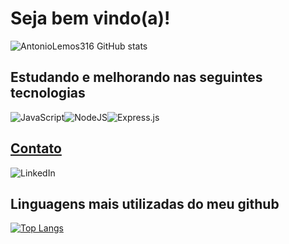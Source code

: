 # Seja bem vindo(a)! 
![AntonioLemos316 GitHub stats](https://github-readme-stats.vercel.app/api?username=antoniolemos316&show_icons=true&theme=transparent)

## Estudando e melhorando nas seguintes tecnologias
![JavaScript](https://img.shields.io/badge/javascript-%23323330.svg?style=for-the-badge&logo=javascript&logoColor=%23F7DF1E)<img alt="NodeJS" src="https://img.shields.io/badge/node.js-%2343853D.svg?style=for-the-badge&logo=node-dot-js&logoColor=white"/>![Express.js](https://img.shields.io/badge/express.js-%23404d59.svg?style=for-the-badge&logo=express&logoColor=%2361DAFB)

## [Contato](https://www.linkedin.com/in/antonio-marques-3572b7235/) 
![LinkedIn](https://img.shields.io/badge/linkedin-%230077B5.svg?style=for-the-badge&logo=linkedin&logoColor=white)

## Linguagens mais utilizadas do meu github
[![Top Langs](https://github-readme-stats.vercel.app/api/top-langs/?username=antoniolemos316&layout=pie)](https://github.com/antoniolemos316/github-readme-stats)  

<!---
AntonioLemos316/AntonioLemos316 is a ✨ special ✨ repository because its `README.md` (this file) appears on your GitHub profile.
You can click the Preview link to take a look at your changes.
--->

